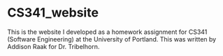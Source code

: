 # CS341_website
This is the website I developed as a homework assignment for CS341 (Software Engineering) at the University of Portland.
This was written by Addison Raak for Dr. Tribelhorn.